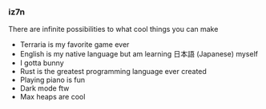 ### iz7n

There are infinite possibilities to what cool things you can make

- Terraria is my favorite game ever
- English is my native language but am learning 日本語 (Japanese) myself
- I gotta bunny
- Rust is the greatest programming language ever created
- Playing piano is fun
- Dark mode ftw
- Max heaps are cool
